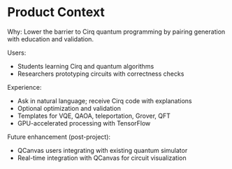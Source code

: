 # Product Context

Why: Lower the barrier to Cirq quantum programming by pairing generation with education and validation.

Users:
- Students learning Cirq and quantum algorithms
- Researchers prototyping circuits with correctness checks

Experience:
- Ask in natural language; receive Cirq code with explanations
- Optional optimization and validation
- Templates for VQE, QAOA, teleportation, Grover, QFT
- GPU-accelerated processing with TensorFlow

Future enhancement (post-project):
- QCanvas users integrating with existing quantum simulator
- Real-time integration with QCanvas for circuit visualization
